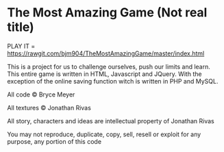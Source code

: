 The Most Amazing Game (Not real title)
==================
PLAY IT = https://rawgit.com/bjm904/TheMostAmazingGame/master/index.html

This is a project for us to challenge ourselves, push our limits and learn. This entire game is written in HTML, Javascript and JQuery. With the exception of the online saving function witch is written in PHP and MySQL.

All code &#169; Bryce Meyer

All textures &#169; Jonathan Rivas

All story, characters and ideas are intellectual property of Jonathan Rivas


You may not reproduce, duplicate, copy, sell, resell or exploit for any purpose, any portion of this code
